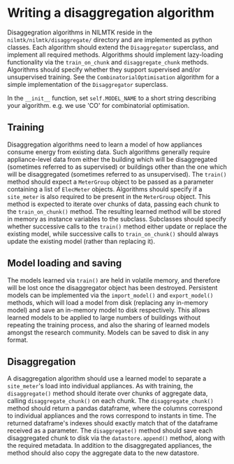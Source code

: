 # Writing a disaggregation algorithm

Disaggegration algorithms in NILMTK reside in the
`nilmtk/nilmtk/disaggregate/` directory and are implemented as python
classes. Each algorithm should extend the `Disaggregator` superclass,
and implement all required methods. Algorithms should implement
lazy-loading functionality via the `train_on_chunk` and
`disaggregate_chunk` methods. Algorithms should specify whether they
support supervised and/or unsupervised training. See the
`CombinatorialOptimisation` algorithm for a simple implementation of
the `Disaggregator` superclass.

In the `__init__` function, set `self.MODEL_NAME` to a short string
describing your algorithm.  e.g. we use 'CO' for combinatorial optimisation.

## Training

Disaggregation algorithms need to learn a model of how appliances consume energy from existing data. Such algorithms generally require appliance-level data from either the building which will be disaggregated (sometimes referred to as supervised) or buildings other than the one which will be disaggregated (sometimes referred to as unsupervised). The `train()` method should expect a `MeterGroup` object to be passed as a parameter containing a list of `ElecMeter` objects. Algorithms should specify if a `site_meter` is also required to be present in the `MeterGroup` object. This method is expected to iterate over chunks of data, passing each chunk to the `train_on_chunk()` method. The resulting learned method will be stored in memory as instance variables to the subclass. Subclasses should specify whether successive calls to the `train()` method either update or replace the existing model, while successive calls to `train_on_chunk()` should always update the existing model (rather than replacing it).

## Model loading and saving

The models learned via `train()` are held in volatile memory, and therefore will be lost once the disaggregator object has been destroyed. Persistent models can be implemented via the `import_model()` and `export_model()` methods, which will load a model from disk (replacing any in-memory model) and save an in-memory model to disk respectively. This allows learned models to be applied to large numbers of buildings without repeating the training process, and also the sharing of learned models amongst the research community. Models can be saved to disk in any format.

## Disaggregation

A disaggregation algorithm should use a learned model to separate a `site_meter`'s load into individual appliances. As with training, the `disaggregate()` method should iterate over chunks of aggregate data, calling `disaggregate_chunk()` on each chunk. The `disaggregate_chunk()` method should return a pandas dataframe, where the columns correspond to individual appliances and the rows correspond to instants in time. The returned dataframe's indexes should exactly match that of the dataframe received as a parameter. The `disaggregate()` method should save each disaggregated chunk to disk via the `datastore.append()` method, along with the required metadata. In addition to the disaggregated appliances, the method should also copy the aggregate data to the new datastore.
